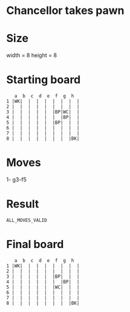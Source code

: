 # Chancellor takes pawn

# Size
width = 8
height = 8

# Starting board
```
   a  b  c  d  e  f  g  h
1 |WK|  |  |  |  |  |  |  |
2 |  |  |  |  |  |  |  |  |
3 |  |  |  |  |  |BP|WC|  |
4 |  |  |  |  |  |  |BP|  |
5 |  |  |  |  |  |BP|  |  |
6 |  |  |  |  |  |  |  |  |
7 |  |  |  |  |  |  |  |  |
8 |  |  |  |  |  |  |  |BK|
```
# Moves
1- g3-f5



# Result
`ALL_MOVES_VALID`

# Final board
```
   a  b  c  d  e  f  g  h
1 |WK|  |  |  |  |  |  |  |
2 |  |  |  |  |  |  |  |  |
3 |  |  |  |  |  |BP|  |  |
4 |  |  |  |  |  |  |BP|  |
5 |  |  |  |  |  |WC|  |  |
6 |  |  |  |  |  |  |  |  |
7 |  |  |  |  |  |  |  |  |
8 |  |  |  |  |  |  |  |BK|
```
